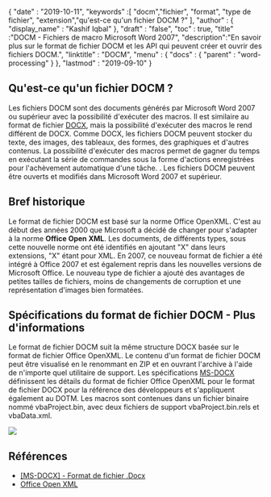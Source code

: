 {
  "date" : "2019-10-11",
  "keywords" :[ "docm","fichier", "format", "type de fichier", "extension","qu'est-ce qu'un fichier DOCM ?" ],
  "author" : {
    "display_name" : "Kashif Iqbal"
},
  "draft" : "false",
  "toc" : true,
  "title" :"DOCM - Fichiers de macro Microsoft Word 2007",
  "description":"En savoir plus sur le format de fichier DOCM et les API qui peuvent créer et ouvrir des fichiers DOCM.",
  "linktitle" : "DOCM",
  "menu" : {
    "docs" : {
      "parent" : "word-processing"
}
},
  "lastmod" : "2019-09-10"
}

## Qu'est-ce qu'un fichier DOCM ?

Les fichiers DOCM sont des documents générés par Microsoft Word 2007 ou supérieur avec la possibilité d'exécuter des macros. Il est similaire au format de fichier [DOCX](https://docs.fileformat.com/word-processing/docx/), mais la possibilité d'exécuter des macros le rend différent de DOCX. Comme DOCX, les fichiers DOCM peuvent stocker du texte, des images, des tableaux, des formes, des graphiques et d'autres contenus. La possibilité d'exécuter des macros permet de gagner du temps en exécutant la série de commandes sous la forme d'actions enregistrées pour l'achèvement automatique d'une tâche. . Les fichiers DOCM peuvent être ouverts et modifiés dans Microsoft Word 2007 et supérieur.

## Bref historique

Le format de fichier DOCM est basé sur la norme Office OpenXML. C'est au début des années 2000 que Microsoft a décidé de changer pour s'adapter à la norme **Office Open XML**. Les documents, de différents types, sous cette nouvelle norme ont été identifiés en ajoutant "X" dans leurs extensions, "X" étant pour XML. En 2007, ce nouveau format de fichier a été intégré à Office 2007 et est également repris dans les nouvelles versions de Microsoft Office. Le nouveau type de fichier a ajouté des avantages de petites tailles de fichiers, moins de changements de corruption et une représentation d'images bien formatées.

## Spécifications du format de fichier DOCM - Plus d'informations

Le format de fichier DOCM suit la même structure DOCX basée sur le format de fichier Office OpenXML. Le contenu d'un format de fichier DOCM peut être visualisé en le renommant en ZIP et en ouvrant l'archive à l'aide de n'importe quel utilitaire de support. Les spécifications [MS-DOCX](https://msdn.microsoft.com/en-us/library/dd773189(v#office.12).aspx) définissent les détails du format de fichier Office OpenXML pour le format de fichier DOCX pour la référence des développeurs et s'appliquent également au DOTM. Les macros sont contenues dans un fichier binaire nommé vbaProject.bin, avec deux fichiers de support vbaProject.bin.rels et vbaData.xml.

![](https://social.technet.microsoft.com/Forums/getfile/331363)

## Références

* [[MS-DOCX] - Format de fichier .Docx](https://msdn.microsoft.com/en-us/library/dd773189(v#office.12).aspx)
* [Office Open XML](http://officeopenxml.com/)

